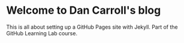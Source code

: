 # Welcome to Dan Carroll's blog

This is all about setting up a GitHub Pages site with Jekyll. Part of the GitHub Learning Lab course.
